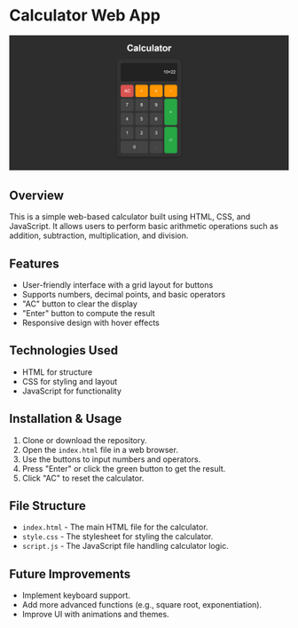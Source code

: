 # Calculator Web App
![Calculator Screenshot](screenshot.png)

## Overview
This is a simple web-based calculator built using HTML, CSS, and JavaScript. It allows users to perform basic arithmetic operations such as addition, subtraction, multiplication, and division.

## Features
- User-friendly interface with a grid layout for buttons
- Supports numbers, decimal points, and basic operators
- "AC" button to clear the display
- "Enter" button to compute the result
- Responsive design with hover effects

## Technologies Used
- HTML for structure
- CSS for styling and layout
- JavaScript for functionality

## Installation & Usage
1. Clone or download the repository.
2. Open the `index.html` file in a web browser.
3. Use the buttons to input numbers and operators.
4. Press "Enter" or click the green button to get the result.
5. Click "AC" to reset the calculator.

## File Structure
- `index.html` - The main HTML file for the calculator.
- `style.css` - The stylesheet for styling the calculator.
- `script.js` - The JavaScript file handling calculator logic.

## Future Improvements
- Implement keyboard support.
- Add more advanced functions (e.g., square root, exponentiation).
- Improve UI with animations and themes.